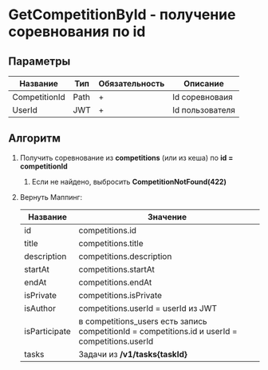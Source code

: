 # GetCompetitionById - получение соревнования по id

## Параметры

| Название      | Тип  | Обязательность | Описание        |
|---------------|------|----------------|-----------------|
| CompetitionId | Path | +              | Id соревноваия  |
| UserId        | JWT  | +              | Id пользователя |

## Алгоритм

1. Получить соревнование из **competitions** (или из кеша) по **id = competitionId**
   1. Если не найдено, выбросить **CompetitionNotFound(422)**
2. Вернуть Маппинг:

   | Название      | Значение                                                                                         | 
   |---------------|--------------------------------------------------------------------------------------------------|
   | id            | competitions.id                                                                                  |
   | title         | competitions.title                                                                               |
   | description   | competitions.description                                                                         |
   | startAt       | competitions.startAt                                                                             |
   | endAt         | competitions.endAt                                                                               |
   | isPrivate     | competitions.isPrivate                                                                           |
   | isAuthor      | competitions.userId = userId из JWT                                                              |
   | isParticipate | в competitions_users есть запись competitionId = competitions.id и userId =  competitions.userId |
   | tasks         | Задачи из **/v1/tasks{taskId}**                                                                  |
